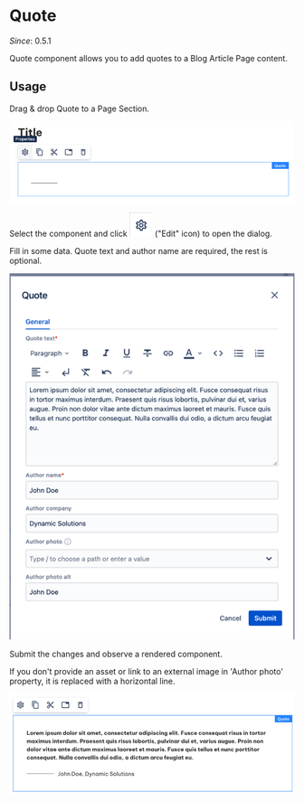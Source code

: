# Quote

_Since_: 0.5.1

Quote component allows you to add quotes to a Blog Article Page content.

## Usage

Drag & drop Quote to a Page Section.

<p align="center" width="100%">
    <img class="image--with-border" src="./_images/quote-initial.png" alt="quote-initial">
</p>

Select the component and click <img class="image--inline" src="../../../_images/edit-icon.png" alt="Edit icon"> ("Edit" icon) to open the dialog.

Fill in some data. Quote text and author name are required, the rest is optional. 

<p align="center" width="100%">
    <img class="image--with-border" src="./_images/quote-dialog.png" alt="quote-dialog">
</p>

Submit the changes and observe a rendered component.

If you don't provide an asset or link to an external image in 'Author photo' property,
it is replaced with a horizontal line.

<p align="center" width="100%">
    <img class="image--with-border" src="./_images/quote-rendered.png" alt="">
</p>
